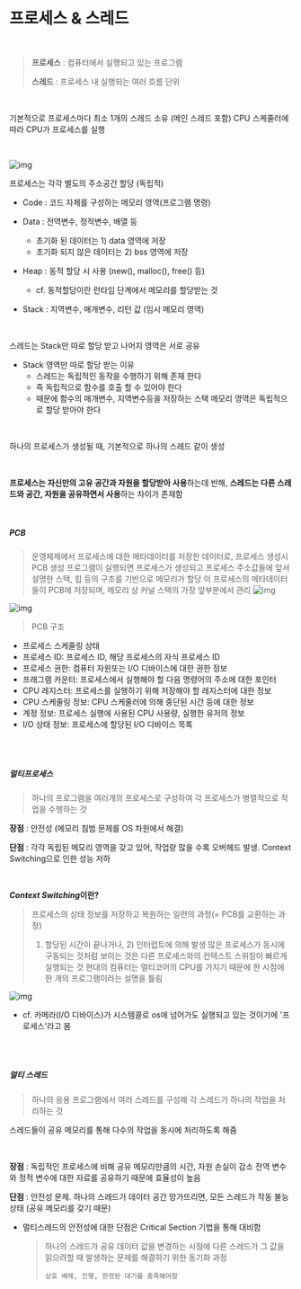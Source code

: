 # 프로세스 & 스레드

<br>

> **프로세스** : 컴퓨터에서 실행되고 있는 프로그램
>
> **스레드** : 프로세스 내 실행되는 여러 흐름 단위

<br>

기본적으로 프로세스마다 최소 1개의 스레드 소유 (메인 스레드 포함)
CPU 스케줄러에 따라 CPU가 프로세스를 실행

<br>

![img](https://github.com/DDATsCS/CS_Storage/assets/99666136/bad224e3-0024-4eeb-8c6a-c6cf88b882c1)

프로세스는 각각 별도의 주소공간 할당 (독립적)

- Code : 코드 자체를 구성하는 메모리 영역(프로그램 명령)

- Data : 전역변수, 정적변수, 배열 등
  - 초기화 된 데이터는 1) data 영역에 저장
  - 초기화 되지 않은 데이터는 2) bss 영역에 저장
- Heap : 동적 할당 시 사용 (new(), malloc(), free() 등)
  - cf. 동적할당이란 런타임 단계에서 메모리를 할당받는 것

- Stack : 지역변수, 매개변수, 리턴 값 (임시 메모리 영역)

<br>

스레드는 Stack만 따로 할당 받고 나머지 영역은 서로 공유

- Stack 영역만 따로 할당 받는 이유
  - 스레드는 독립적인 동작을 수행하기 위해 존재 한다
  - 즉 독립적으로 함수를 호출 할 수 있어야 한다
  - 때문에 함수의 매개변수, 지역변수등을 저장하는 스택 메모리 영역은 독립적으로 할당 받아야 한다

<br>

하나의 프로세스가 생성될 때, 기본적으로 하나의 스레드 같이 생성

<br>

**프로세스는 자신만의 고유 공간과 자원을 할당받아 사용**하는데 반해, **스레드는 다른 스레드와 공간, 자원을 공유하면서 사용**하는 차이가 존재함

<br>

##### PCB
> 운영체제에서 프로세스에 대한 메타데이터를 저장한 데이터로, 프로세스 생성시 PCB 생성
> 프로그램이 실행되면 프로세스가 생성되고 프로세스 주소값들에 앞서 설명한 스택, 힙 등의 구조를 기반으로 메모리가 할당
> 이 프로세스의 메타데이터들이 PCB에 저장되며, 메모리 상 커널 스택의 가장 앞부분에서 관리
![img](https://github.com/DDATsCS/CS_Storage/assets/99666136/bca814a4-b8af-47f5-91fc-d3ce62f18f3e)

![img](https://github.com/DDATsCS/CS_Storage/assets/99666136/94e83d09-ca0e-41cf-8449-b7b315e146a3)

> PCB 구조
- 프로세스 스케줄링 상태
- 프로세스 ID: 프로세스 ID, 해당 프로세스의 자식 프로세스 ID
- 프로세스 권한: 컴퓨터 자원또는 I/O 디바이스에 대한 권한 정보
- 프래그램 카운터: 프로세스에서 실행해야 할 다음 명령어의 주소에 대한 포인터
- CPU 레지스터: 프로세스를 실행하기 위해 저장해야 할 레지스터에 대한 정보
- CPU 스케줄링 정보: CPU 스케줄러에 의해 중단된 시간 등에 대한 정보
- 계정 정보: 프로세스 실행에 사용된 CPU 사용량, 실행한 유저의 정보
- I/O 상태 정보: 프로세스에 할당된 I/O 디바이스 목록
<br>

<br>

##### 멀티프로세스

> 하나의 프로그램을 여러개의 프로세스로 구성하여 각 프로세스가 병렬적으로 작업을 수행하는 것

**장점** : 안전성 (메모리 침범 문제를 OS 차원에서 해결)

**단점** : 각각 독립된 메모리 영역을 갖고 있어, 작업량 많을 수록 오버헤드 발생. Context Switching으로 인한 성능 저하

<br>

***Context Switching*이란?**

> 프로세스의 상태 정보를 저장하고 복원하는 일련의 과정(= PCB를 교환하는 과정)
> 1) 할당된 시간이 끝나거나, 2) 인터럽트에 의해 발생
> 많은 프로세스가 동시에 구동되는 것처럼 보이는 것은 다른 프로세스와의 컨텍스트 스위칭이 빠르게 실행되는 것
> 현대의 컴퓨터는 멀티코어의 CPU를 가지기 때문에 한 시점에 한 개의 프로그램이라는 설명을 틀림


![img](https://github.com/DDATsCS/CS_Storage/assets/99666136/7197e175-9e44-4574-8da5-00b5299cb6fd)

- cf. 카메라(I/O 디바이스)가 시스템콜로 os에 넘어가도 실행되고 있는 것이기에 '프로세스'라고 봄

<br>

<br>

##### 멀티 스레드

> 하나의 응용 프로그램에서 여러 스레드를 구성해 각 스레드가 하나의 작업을 처리하는 것

스레드들이 공유 메모리를 통해 다수의 작업을 동시에 처리하도록 해줌

<br>

**장점** : 독립적인 프로세스에 비해 공유 메모리만큼의 시간, 자원 손실이 감소
전역 변수와 정적 변수에 대한 자료를 공유하기 때문에 효율성이 높음

**단점** : 안전성 문제. 하나의 스레드가 데이터 공간 망가뜨리면, 모든 스레드가 작동 불능 상태 (공유 메모리를 갖기 때문)

- 멀티스레드의 안전성에 대한 단점은 Critical Section 기법을 통해 대비함

  > 하나의 스레드가 공유 데이터 값을 변경하는 시점에 다른 스레드가 그 값을 읽으려할 때 발생하는 문제를 해결하기 위한 동기화 과정
  >
  > ```
  > 상호 배제, 진행, 한정된 대기를 충족해야함
  > ```
